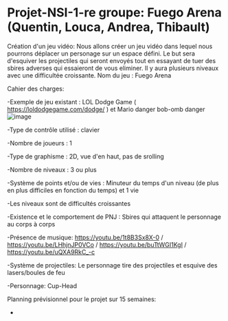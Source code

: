 # Projet-NSI-1-re groupe: Fuego Arena  (Quentin, Louca, Andrea, Thibault)
Création d'un jeu vidéo: 
Nous allons créer un jeu vidéo dans lequel nous pourrons déplacer un personage sur un espace défini. Le but sera d'esquiver les projectiles qui seront envoyés tout en essayant de tuer des sbires adverses qui essaieront de vous eliminer. Il y aura plusieurs niveaux avec une difficultée croissante.
Nom du jeu : Fuego Arena 

Cahier des charges:

-Exemple de jeu existant : LOL Dodge Game ( https://loldodgegame.com/dodge/ ) et Mario danger bob-omb danger ![image](https://user-images.githubusercontent.com/119674954/206699870-22b373e7-b407-48c8-94a5-0ef7cfd662aa.png)

-Type de contrôle utilisé : clavier

-Nombre de joueurs : 1

-Type de graphisme : 2D, vue d'en haut, pas de srolling

-Nombre de niveaux : 3 ou plus

-Système de points et/ou de vies : Minuteur du temps d'un niveau (de plus en plus difficiles en fonction du temps) et 1 vie

-Les niveaux sont de difficultés croissantes
  
-Existence et le comportement de PNJ : Sbires qui attaquent le personnage au corps à corps
  
-Présence de musique: https://youtu.be/1t8B3Sx8X-0 / https://youtu.be/LHhjnJP0VCo / https://youtu.be/buTtWGI1KgI / https://youtu.be/uQXA9RkC_-c
   
-Système de projectiles: Le personnage tire des projectiles et esquive des lasers/boules de feu

-Personnage: Cup-Head

Planning prévisionnel pour le projet sur 15 semaines:

-
